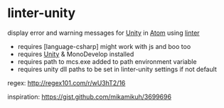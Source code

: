 linter-unity
===
display error and warning messages for [Unity] in [Atom] using [linter]

- requires [language-csharp] might work with js and boo too
- requires [Unity] & MonoDevelop installed
- requires path to mcs.exe added to path environment variable
- requires unity dll paths to be set in linter-unity settings if not default

regex:
http://regex101.com/r/wU3hT2/16

inspiration:
https://gist.github.com/mikamikuh/3699696

[Unity]:http://unity3d.com/
[Atom]:http://atom.io/
[linter]:https://atom.io/packages/linter
[languagecsharp]:https://atom.io/packages/language-csharp
